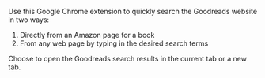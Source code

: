 Use this Google Chrome extension to quickly search the Goodreads website in two ways:
1. Directly from an Amazon page for a book
2. From any web page by typing in the desired search terms

Choose to open the Goodreads search results in the current tab or a new tab.